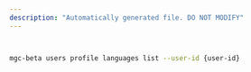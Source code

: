```yaml
---
description: "Automatically generated file. DO NOT MODIFY"
---
```


```bash


mgc-beta users profile languages list --user-id {user-id}

```